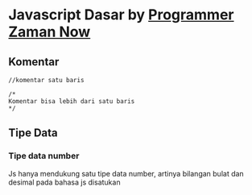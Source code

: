# Javascript Dasar by <a href="https://youtu.be/SDROba_M42g?si=wgiLnLL7BvKUmDG0">Programmer Zaman Now</a>

## Komentar
```
//komentar satu baris

/*
Komentar bisa lebih dari satu baris
*/
```

## Tipe Data
### Tipe data number
Js hanya mendukung satu tipe data number, artinya bilangan bulat dan desimal pada bahasa js disatukan


